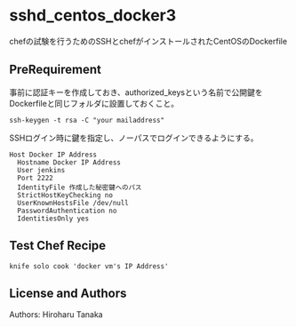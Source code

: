 sshd_centos_docker3
===================

chefの試験を行うためのSSHとchefがインストールされたCentOSのDockerfile

PreRequirement
-----
事前に認証キーを作成しておき、authorized_keysという名前で公開鍵をDockerfileと同じフォルダに設置しておくこと。  
```
ssh-keygen -t rsa -C "your mailaddress"  
```

SSHログイン時に鍵を指定し、ノーパスでログインできるようにする。  
```
Host Docker IP Address  
  Hostname Docker IP Address  
  User jenkins 
  Port 2222  
  IdentityFile 作成した秘密鍵へのパス  
  StrictHostKeyChecking no  
  UserKnownHostsFile /dev/null  
  PasswordAuthentication no  
  IdentitiesOnly yes  
```

Test Chef Recipe
-----
```
knife solo cook 'docker vm's IP Address'
```

License and Authors
-------------------
Authors: Hiroharu Tanaka
